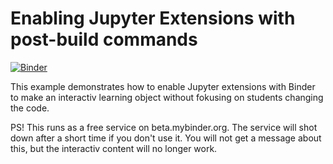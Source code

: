 # Enabling Jupyter Extensions with post-build commands

[![Binder](https://beta.mybinder.org/badge.svg)](https://beta.mybinder.org/v2/gh/mfrellum/jupyter-extension/statbook?filepath=index.ipynb)

This example demonstrates how to enable Jupyter extensions with Binder to make an interactiv learning object without fokusing on students changing the code.

PS! This runs as a free service on beta.mybinder.org. The service will shot down after a short time if you don't use it. You will not get a message about this, but the interactiv content will no longer work.

